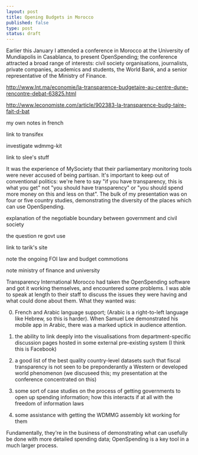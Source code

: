 ```yaml
---
layout: post
title: Opening Budgets in Morocco
published: false
type: post
status: draft
---
```


Earlier this January I attended a conference in Morocco at the
University of Mundiapolis in Casablanca, to present OpenSpending; the
conference attracted a broad range of interests: civil society
organisations, journalists, private companies, academics and students,
the World Bank, and a senior representative of the Ministry of
Finance.

http://www.lnt.ma/economie/la-transparence-budgetaire-au-centre-dune-rencontre-debat-63825.html

http://www.leconomiste.com/article/902383-la-transparence-budg-taire-fait-d-bat

my own notes in french

link to transifex

investigate wdmmg-kit

link to slee's stuff

It was the experience of MySociety that their parliamentary monitoring
tools were never accused of being partisan. It's important to keep
out of conventional politics: we're here to say "if you have transparency,
this is what you get" not "you should have transparency" or "you should spend
more money on this and less on that". The bulk of my presentation was on
four or five country studies, demonstrating the diversity of the places
which can use OpenSpending.

explanation of the negotiable boundary between government and civil society

the question re govt use

link to tarik's site

note the ongoing FOI law and budget commotions

note ministry of finance and university

Transparency International Morocco had taken the OpenSpending software
and got it working themselves, and encountered some problems. I was
able to speak at length to their staff to discuss the issues they were
having and what could done about them. What they wanted was:

0) French and Arabic language support; (Arabic is a right-to-left
language like Hebrew, so this is harder). When Samuel Lee demonstrated
his mobile app in Arabic, there was a marked uptick in audience attention.

1) the ability to link deeply into the visualisations from
department-specific discussion pages hosted in some external
pre-existing system (I think this is Facebook)

2) a good list of the best quality country-level datasets such that
fiscal transparency is not seen to be preponderantly a Western or
developed world phenomenon (we discuseed this; my presentation at the
conference concentrated on this)

3) some sort of case studies on the process of getting governments to open up
spending information; how this interacts if at all with the freedom of
information laws

4) some assistance with getting the WDMMG assembly kit working for them

Fundamentally, they're in the business of demonstrating what can usefully
be done with more detailed spending data; OpenSpending is a key tool
in a much larger process.